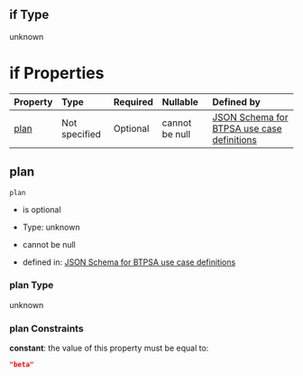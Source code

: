 ## if Type

unknown

# if Properties

| Property      | Type          | Required | Nullable       | Defined by                                                                                                                                                                                                                                  |
| :------------ | :------------ | :------- | :------------- | :------------------------------------------------------------------------------------------------------------------------------------------------------------------------------------------------------------------------------------------ |
| [plan](#plan) | Not specified | Optional | cannot be null | [JSON Schema for BTPSA use case definitions](btpsa-usecase-properties-services-items-allof-1-then-allof-90-then-allof-0-if-properties-plan.md "undefined#/properties/services/items/allOf/1/then/allOf/90/then/allOf/0/if/properties/plan") |

## plan



`plan`

*   is optional

*   Type: unknown

*   cannot be null

*   defined in: [JSON Schema for BTPSA use case definitions](btpsa-usecase-properties-services-items-allof-1-then-allof-90-then-allof-0-if-properties-plan.md "undefined#/properties/services/items/allOf/1/then/allOf/90/then/allOf/0/if/properties/plan")

### plan Type

unknown

### plan Constraints

**constant**: the value of this property must be equal to:

```json
"beta"
```
